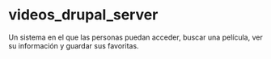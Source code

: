 # videos_drupal_server
Un sistema en el que las personas puedan acceder, buscar una película, ver su  información y guardar sus favoritas.
